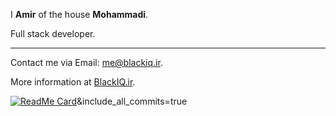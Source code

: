 I **Amir** of the house **Mohammadi**.

Full stack developer.

---

Contact me via Email: [me@blackiq.ir](mailto:me@blackiq.ir).

More information at [BlackIQ.ir](https://blackiq.ir).

[![ReadMe Card](https://github-readme-stats.vercel.app/api?username=BlackIQ&show_icons=true&count_private=true)](#)&include_all_commits=true

<!--  &include_all_commits=true -->
